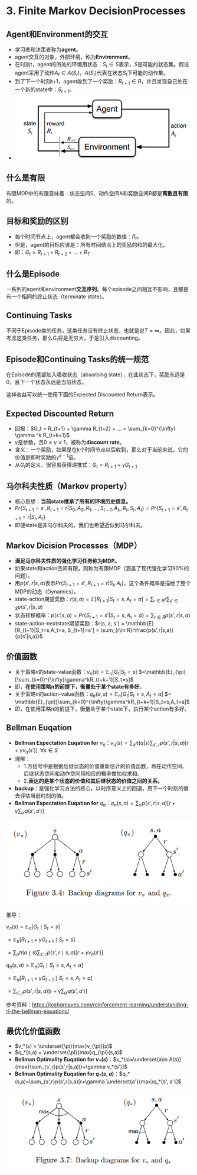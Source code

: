 # 3. Finite Markov DecisionProcesses

## Agent和Environment的交互

- 学习者和决策者称为**agent**。
- agent交互的对象，外部环境，称为**Environment**。
- 在时刻t，agent的所处的环境用状态：$S_t \in S$表示，$S$是可能的状态集。假设agent采用了动作$A_t\in A(S_t)$，$A(S_t)$代表在状态$S_t$下可能的动作集。
- 到了下一个时刻t+1，agent收到了一个奖励：$R_{t+1} \in R$，并且发现自己处在一个新的state中：$S_{t+1}$。
- ![agent_env](../res/agent_env.png)

## 什么是有限

有限MDP中的有限意味着：状态空间S、动作空间A和奖励空间R都是**离散且有限**的。

## 目标和奖励的区别

- 每个时间节点上，agent都会收到一个奖励的数值：$R_t$。
- 但是，agent的目标应该是：所有时间结点上的奖励的和的最大化。
- 即：$G_t = R_{t+1} +  R_{t+2} + ... + R_T$

## 什么是Episode

一系列的agent和environment**交互序列**。每个episode之间相互不影响，且都是有一个相同的终止状态（terminate state）。

## Continuing Tasks

不同于Episode类的任务，这类任务没有终止状态，也就是说$T = \infty$。因此，如果考虑这类任务，那么$G_t$将是无穷大，于是引入discounting。

## Episode和Continuing Tasks的统一规范

在Episode的尾部加入吸收状态（absorbing state），在此状态下，奖励永远是0，且下一个状态永远是当前状态。

这样收益可以统一使用下面的Expected Discounted Return表示。

## Expected Discounted Return

- 回报：$G_t = R_{t+1} +  \gamma R_{t+2} + ... = \sum_{k=0}^{\infty} \gamma ^k R_{t+k+1}$
- $\gamma$是参数，且$0\leq \gamma \leq 1$，被称为**discount rate**。
- 含义：一个奖励，如果是在k个时间节点以后收到，那么对于当前来说，它的价值是即时奖励的$\gamma^{k-1}$倍。
- 从$G_t$的定义，很容易获得递推式：$G_t = R_{t+1} + \gamma G_{t+1}$

## 马尔科夫性质（Markov property）

- 核心思想：**当前state继承了所有的环境历史信息。**
- $Pr\{S_{t+1}=s', R_{t+1}=r|S_0,A_0,R_1,...,S_{t-1},A_{t_1},R_t,S_t,A_t\} = Pr\{S_{t+1}=s', R_{t+1}=r|S_t,A_t\}$
- 即便state是非马尔科夫的，我们也希望近似到马尔科夫。

## Markov Dicision Processes（MDP）

- **满足马尔科夫性质的强化学习任务称为MDP。**
- 如果state和action空间有限，则称为有限MDP（涵盖了现代强化学习90%的问题）。
- 用$p(s',r|s,a)$表示$Pr\{S_{t+1}={s}', R_{t+1}=r|S_t,A_t\}$，这个条件概率是描绘了整个MDP的动态（Dynamics）。
- state-action期望奖励：$r(s,a) = \mathbb{E}[R_{t+1}|S_t=s,A_t=a]=\sum_{r\in R}r\sum_{s'\in S}p(s', r|s,a)$
- 状态转移概率：$p(s'|s,a) = Pr\{S_{t+1}=s'|S_t=s, A_t=a\}=\sum_{r\in R}p(s', r| s, a)$
- state-action-nextstate期望奖励：$r(s, a, s') = \mathbb{E}[R_{t+1}|S_t=s,A_t=a, S_{t+1}=s'] = \sum_{r\in R}r\frac{p(s',r|s,a)}{p(s'|s,a)}$

## 价值函数

- 关于策略$\pi$的state-value函数：$v_{\pi}(s) = \mathbb{E}_{\pi}[G_t|S_t=s]$ $=\mathbb{E}_{\pi}[\sum_{k=0}^{\infty}\gamma^kR_{t+k+1}|S_t=s]$
- 即，**在使用策略$\pi$的前提下，衡量处于某个state有多好**。
- 关于策略$\pi$的action-value函数：$q_{\pi}(a,s) = \mathbb{E}_{\pi}[G_t|S_t=s,A_t=a]$ $= \mathbb{E}_{\pi}[\sum_{k=0}^{\infty}\gamma^kR_{t+k+1}|S_t=s,A_t=a]$
- 即，在使用策略$\pi$的前提下，衡量处于某个state下，执行某个action有多好。

## Bellman Euqation

- **Bellman Expectation Euqation for** $v_{\pi}$：$v_{\pi}(s) = \sum_a\pi(a|s)\sum_{s',r}p(s',r|s,a)[r+\gamma v_{\pi}(s')]\;\;\forall s \in S$
- 理解：
  - 1.方括号中是根据后继状态的价值重新估计的价值函数，再在动作空间、后继状态空间和动作空间用相应的概率做加权求和。
  - 2.**表达的是某个状态的价值和其后继状态的价值之间的关系。**
- **backup**：是强化学习方法的核心，以时序意义上的回退，用下一个时刻的值去评估当前时刻的值。
- **Bellman Expectation Euqation for** $q_{\pi}$：$q_{\pi}(s,a) = \sum_{s'}p(s',r|s,a)[r+\gamma \sum_{a'}q(s',a')]$

![backup](../res/backup.png)

推导：

$v_\pi(s) = \mathbb{E}_\pi[G_t \mid S_t = s]$

$= \mathbb{E}_\pi [R_{t+1} + \gamma G_{t+1} \mid S_t = s]$

$= \sum_a \pi(a \mid s) \sum_{s', r} p(s', r \mid s, a) [r + \gamma v_\pi(s')].$

$q_{\pi}(s,a) = \mathbb{E}_\pi[G_t \mid S_t = s, A_t = a]$

$= \mathbb{E}_\pi [R_{t+1} + \gamma G_{t+1} \mid S_t = s, A_t = a]$

$= \sum_{s',r}p(s',r|s,a)[r+\gamma \sum_{a'}q(s',a')]$

参考资料：https://joshgreaves.com/reinforcement-learning/understanding-rl-the-bellman-equations/

## 最优化价值函数

- $v_*(s) = \underset{\pi}{max}v_{\pi}(s)$
- $q_*(s,a) = \underset{\pi}{max}q_{\pi}(s,a)$
- **Bellman Optimality Euqation for $v_*(s)$**：$v_*(s)=\underset{a\in A(s)}{max}\sum_{s',r}p(s',r|s,a)[r+\gamma v_*(s')]$
- **Bellman Optimality Euqation for $q_*(s,a)$**：$q_*(s,a)=\sum_{s',r}p(s',r|s,a)[r+\gamma \underset{a'}{max}q_*(s', a')]$

![backup_opt](../res/backup_opt.png)
